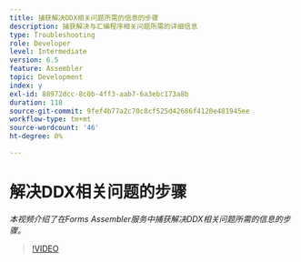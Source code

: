 ```yaml
---
title: 捕获解决DDX相关问题所需的信息的步骤
description: 捕获解决与汇编程序相关问题所需的详细信息
type: Troubleshooting
role: Developer
level: Intermediate
version: 6.5
feature: Assembler
topic: Development
index: y
exl-id: 88972dcc-8c0b-4ff3-aab7-6a3ebc173a8b
duration: 118
source-git-commit: 9fef4b77a2c70c8cf525d42686f4120e481945ee
workflow-type: tm+mt
source-wordcount: '46'
ht-degree: 0%

---
```


# 解决DDX相关问题的步骤

*本视频介绍了在Forms Assembler服务中捕获解决DDX相关问题所需的信息的步骤。*

>[!VIDEO](https://video.tv.adobe.com/v/335517?quality=12&learn=on)

